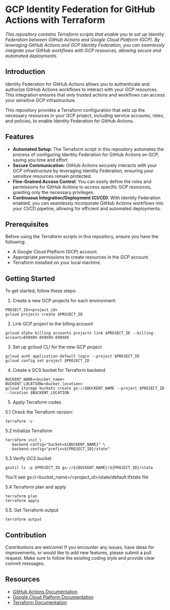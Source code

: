 # GCP Identity Federation for GitHub Actions with Terraform


*This repository contains Terraform scripts that enable you to set up Identity Federation between GitHub Actions and Google Cloud Platform (GCP). By leveraging GitHub Actions and GCP Identity Federation, you can seamlessly integrate your GitHub workflows with GCP resources, allowing secure and automated deployments.*


## Introduction
Identity Federation for GitHub Actions allows you to authenticate and authorize GitHub Actions workflows to interact with your GCP resources. This integration ensures that only trusted actions and workflows can access your sensitive GCP infrastructure.

This repository provides a Terraform configuration that sets up the necessary resources in your GCP project, including service accounts, roles, and policies, to enable Identity Federation for GitHub Actions.


## Features
* __Automated Setup__: The Terraform script in this repository automates the process of configuring Identity Federation for GitHub Actions on GCP, saving you time and effort.
* __Secure Communication__: GitHub Actions securely interacts with your GCP infrastructure by leveraging Identity Federation, ensuring your sensitive resources remain protected.
* __Fine-Grained Access Control__: You can easily define the roles and permissions for GitHub Actions to access specific GCP resources, granting only the necessary privileges.
* __Continuous Integration/Deployment (CI/CD)__: With Identity Federation enabled, you can seamlessly incorporate GitHub Actions workflows into your CI/CD pipeline, allowing for efficient and automated deployments.


## Prerequisites
Before using the Terraform scripts in this repository, ensure you have the following:

* A Google Cloud Platform (GCP) account.
* Appropriate permissions to create resources in the GCP account.
* Terraform installed on your local machine.



##  Getting Started
To get started, follow these steps:

1. Create a new GCP projects for each environment

```
PROJECT_ID=<project_id>
gcloud projects create $PROJECT_ID
```


2. Link GCP project to the billing account

```
gcloud alpha billing accounts projects link $PROJECT_ID --billing-account=0X0X0X-0X0X0X-0X0X0X
```


3. Set up gcloud CLI for the new GCP project

```
gcloud auth application-default login --project $PROJECT_ID
gcloud config set project $PROJECT_ID
```


4. Create a GCS bucket for Terraform backend

```
BUCKENT_NAME=<bucket_name>
BUCKENT_LOCATION=<bucket_location>
gcloud storage buckets create gs://$BUCKENT_NAME --project $PROJECT_ID --location $BUCKENT_LOCATION
```

5. Apply Terraform codes

5.1 Check the Terraform version:

```
terraform -v
```


5.2 Initialize Terraform

```
terraform init \
  -backend-config="bucket=${BUCKENT_NAME}" \
  -backend-config="prefix=${PROJECT_ID}/state" 
```


5.3 Verify GCS bucket

```
gsutil ls -p $PROJECT_ID gs://${BUCKENT_NAME}/${PROJECT_ID}/state
```

You’ll see gs://<bucket_name>/<project_id>/state/default.tfstate file

5.4 Terraform plan and apply

```
terraform plan
terraform apply
```

5.5. Get Terraform output

```
terraform output
```


## Contribution
Contributions are welcome! If you encounter any issues, have ideas for improvements, or would like to add new features, please submit a pull request. Make sure to follow the existing coding style and provide clear commit messages.


## Resources
* [GitHub Actions Documentation](https://docs.github.com/en/actions)
* [Google Cloud Platform Documentation](https://cloud.google.com/docs)
* [Terraform Documentation](https://developer.hashicorp.com/terraform/docs)
